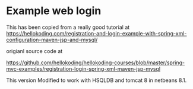 # Example web login

This has been copied from a really good tutorial at 
https://hellokoding.com/registration-and-login-example-with-spring-xml-configuration-maven-jsp-and-mysql/

origianl source code at 

https://github.com/hellokoding/hellokoding-courses/blob/master/spring-mvc-examples/registration-login-spring-xml-maven-jsp-mysql

This version Modified to work with HSQLDB and tomcat 8 in netbeans 8.1.

